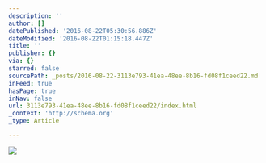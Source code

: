 ```yaml
---
description: ''
author: []
datePublished: '2016-08-22T05:30:56.886Z'
dateModified: '2016-08-22T01:15:18.447Z'
title: ''
publisher: {}
via: {}
starred: false
sourcePath: _posts/2016-08-22-3113e793-41ea-48ee-8b16-fd08f1ceed22.md
inFeed: true
hasPage: true
inNav: false
url: 3113e793-41ea-48ee-8b16-fd08f1ceed22/index.html
_context: 'http://schema.org'
_type: Article

---
```

![](https://the-grid-user-content.s3-us-west-2.amazonaws.com/1b9e3163-8d8a-4c49-abf2-cf180e289ef1.jpg)